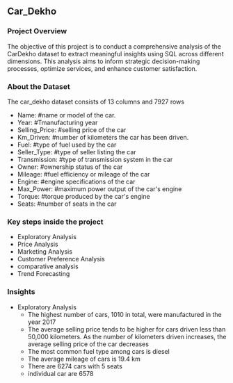 ## Car_Dekho

### Project Overview

The objective of this project is to conduct a comprehensive analysis of the CarDekho dataset to extract meaningful insights using SQL across different dimensions. This analysis aims to inform strategic decision-making processes, optimize services, and enhance customer satisfaction.

### About the Dataset
The car_dekho dataset consists of 13 columns and 7927 rows

* Name: #name or model of the car.
* Year: #Tmanufacturing year 
* Selling_Price: #selling price of the car
* Km_Driven: #number of kilometers the car has been driven.
* Fuel: #type of fuel used by the car
* Seller_Type: #type of seller listing the car
* Transmission: #type of transmission system in the car
* Owner: #ownership status of the car 
* Mileage: #fuel efficiency or mileage of the car
* Engine: #engine specifications of the car
* Max_Power: #maximum power output of the car's engine
* Torque: #torque produced by the car's engine
* Seats: #number of seats in the car

### Key steps inside the project 
* Exploratory Analysis
* Price Analysis
* Marketing Analysis
* Customer Preference Analysis
* comparative analysis
* Trend Forecasting

### Insights
- Exploratory Analysis
  * The highest number of cars, 1010 in total, were manufactured in the year 2017
  * The average selling price tends to be higher for cars driven less than 50,000 kilometers. As the number of kilometers driven increases, the average selling price of 
     the car decreases
  * The most common fuel type among cars is diesel
  * The average mileage of cars is 19.4 km
  * There are 6274 cars with 5 seats
  * individual car are 6578
    













